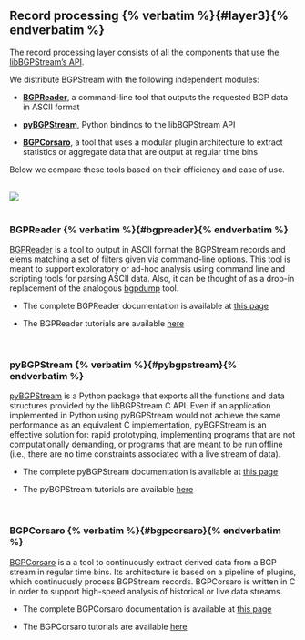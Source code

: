 ## Record processing  {% verbatim %}{#layer3}{% endverbatim %}

The record processing layer consists of all the components that use the 
<a href="{{ path('caida_bgpstream_web_homepage_docs', {'page': 'api', 'subpage':'libbgpstream'})}}"> libBGPStream’s API</a>.

We distribute BGPStream with the following independent modules:

* [**BGPReader**](#bgpreader), a command-line tool that outputs the requested BGP data
in ASCII format

* [**pyBGPStream**](#pybgpstream), Python bindings to the libBGPStream API

* [**BGPCorsaro**](#bgpcorsaro), a tool that uses a modular plugin architecture to
extract statistics or aggregate data that are output at regular time
bins

Below we compare these tools based on their efficiency and ease of use.

<br>

<div class="thumbnail">
<img src="{{ asset('bundles/caidabgpstreamwebhomepage/images/record-processing.png') }}" style="max-width: 80%;">
</div>


<br>

### BGPReader   {% verbatim %}{#bgpreader}{% endverbatim %}

<a href="{{ path('caida_bgpstream_web_homepage_docs', {'page': 'tools'})}}">BGPReader</a>
is a tool to output in ASCII format the BGPStream records
and elems matching a set of filters given via command-line
options. This tool is meant to support exploratory or ad-hoc analysis
using command line and scripting tools for parsing ASCII data.
Also, it can be thought of as a drop-in replacement of the analogous
<a href="https://bitbucket.org/ripencc/bgpdump/wiki/Home"
target="_blank">bgpdump</a> tool. 

* The complete BGPReader documentation is available at 
<a href="{{ path('caida_bgpstream_web_homepage_docs', {'page':'tools', 'subpage':'bgpreader'})}}">  this page</a>

* The BGPReader tutorials are available
<a href="{{ path('caida_bgpstream_web_homepage_docs', {'page':'tutorials', 'subpage':'bgpreader'})}}">  here </a>


<br>

### pyBGPStream   {% verbatim %}{#pybgpstream}{% endverbatim %}
<a href="{{ path('caida_bgpstream_web_homepage_docs', {'page': 'api', 'subpage':'pybgpstream'})}}">pyBGPStream</a>
is a Python package that exports all the functions and data structures
provided by the libBGPStream C API. Even if an application implemented
in Python using pyBGPStream would not achieve the same performance as
an equivalent C implementation, pyBGPStream is an effective solution
for: rapid prototyping, implementing programs that are not
computationally demanding, or programs that are meant to be run
offline (i.e., there are no time constraints associated with a live
stream of data).


* The complete pyBGPStream documentation is available at 
<a href="{{ path('caida_bgpstream_web_homepage_docs', {'page':'api', 'subpage':'pybgpstream'})}}">  this page</a>

* The pyBGPStream tutorials are available
<a href="{{ path('caida_bgpstream_web_homepage_docs', {'page':'tutorials', 'subpage':'pybgpstream'})}}">  here </a>


<br>

### BGPCorsaro   {% verbatim %}{#bgpcorsaro}{% endverbatim %}
<a href="{{ path('caida_bgpstream_web_homepage_docs', {'page': 'tools'})}}">BGPCorsaro</a>
is a a tool to continuously extract derived data from a BGP stream in
regular time bins. Its architecture is based on a pipeline of plugins,
which continuously process BGPStream records. BGPCorsaro is written in
C in order to support high-speed analysis of historical or live data
streams. 


* The complete BGPCorsaro documentation is available at 
<a href="{{ path('caida_bgpstream_web_homepage_docs', {'page':'tools', 'subpage':'bgpcorsaro'})}}">  this page</a>

* The BGPCorsaro tutorials are available
<a href="{{ path('caida_bgpstream_web_homepage_docs', {'page':'tutorials', 'subpage':'bgpcorsaro'})}}">  here </a>


<br>



